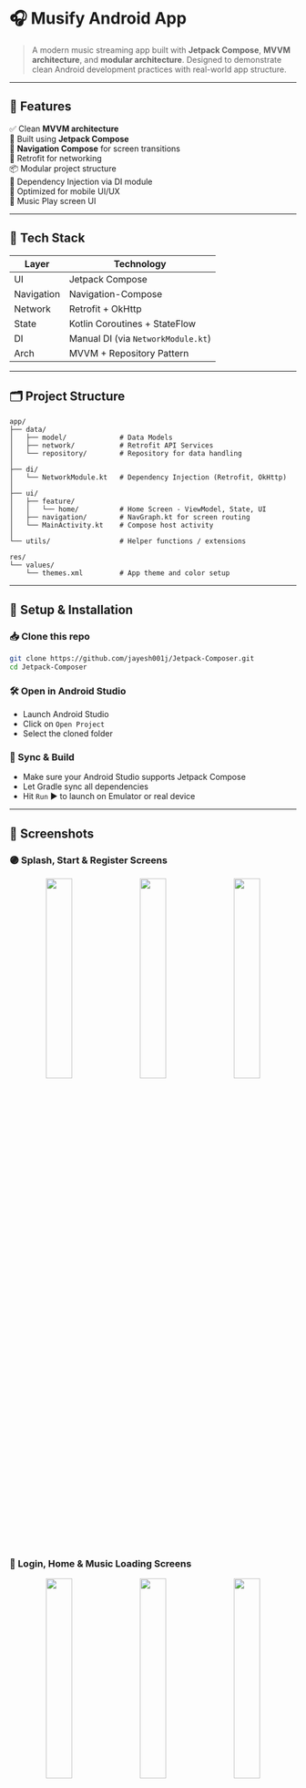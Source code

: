 # 🎧 Musify Android App

> A modern music streaming app built with **Jetpack Compose**, **MVVM architecture**, and **modular architecture**. Designed to demonstrate clean Android development practices with real-world app structure.

---

## 🚀 Features

✅ Clean **MVVM architecture**  
🎨 Built using **Jetpack Compose**  
🧭 **Navigation Compose** for screen transitions  
🔌 Retrofit for networking  
📦 Modular project structure  
💉 Dependency Injection via DI module  
📱 Optimized for mobile UI/UX  
🎵 Music Play screen UI  

---

## 🧠 Tech Stack

| Layer       | Technology                            |
|------------|----------------------------------------|
| UI         | Jetpack Compose                        |
| Navigation | Navigation-Compose                     |
| Network    | Retrofit + OkHttp                      |
| State      | Kotlin Coroutines + StateFlow          |
| DI         | Manual DI (via `NetworkModule.kt`)     |
| Arch       | MVVM + Repository Pattern              |

---

## 🗂️ Project Structure

```
app/
├── data/
│   ├── model/             # Data Models
│   ├── network/           # Retrofit API Services
│   └── repository/        # Repository for data handling
│
├── di/
│   └── NetworkModule.kt   # Dependency Injection (Retrofit, OkHttp)
│
├── ui/
│   ├── feature/
│   │   └── home/          # Home Screen - ViewModel, State, UI
│   ├── navigation/        # NavGraph.kt for screen routing
│   └── MainActivity.kt    # Compose host activity
│
└── utils/                 # Helper functions / extensions

res/
└── values/
    └── themes.xml         # App theme and color setup
```

---

## 🔧 Setup & Installation

### 📥 Clone this repo
```bash
git clone https://github.com/jayesh001j/Jetpack-Composer.git
cd Jetpack-Composer
```

### 🛠️ Open in Android Studio
- Launch Android Studio
- Click on `Open Project`
- Select the cloned folder

### 🧱 Sync & Build
- Make sure your Android Studio supports Jetpack Compose
- Let Gradle sync all dependencies
- Hit `Run` ▶️ to launch on Emulator or real device

---

## 📸 Screenshots

### 🟣 Splash, Start & Register Screens
<p align="center">
  <img src="https://github.com/user-attachments/assets/bcf7d50b-5c92-42a8-8f09-8bb9d081806e" width="30%" style="margin-right: 10px;" />
  <img src="https://github.com/user-attachments/assets/bb65b9b4-b02e-476c-ba47-19fc5b5c633f" width="30%" style="margin-right: 10px;" />
  <img src="https://github.com/user-attachments/assets/cbfd5916-fc71-468a-b6a6-dee740c9dc40" width="30%" />
</p>

### 🔵 Login, Home & Music Loading Screens
<p align="center">
  <img src="https://github.com/user-attachments/assets/4186668c-2403-44bd-a249-b3cf8060ee96" width="30%" style="margin-right: 10px;" />
  <img src="https://github.com/user-attachments/assets/cd79e67c-00a1-4ef4-8a4b-4bfe397ee732" width="30%" style="margin-right: 10px;" />
  <img src="https://github.com/user-attachments/assets/8b7b5396-41b4-4ef5-9624-5b5a25495c0c" width="30%" />
</p>

### 🟢 Play Song Screen
<p align="Start">
  <img src="https://github.com/user-attachments/assets/6f020fba-f54e-4b11-9f5f-4f62f28da3af" width="30%" style="margin-right: 10px;" />
</p>


## ✍️ Usage Guide

- Start at `MainActivity.kt`
- `NavGraph.kt` controls all screen routes
- Add new screens via sealed classes and composable functions
- Handle UI state in ViewModel with `StateFlow`
- Trigger navigation and events via `UI Events`

---

## 🛠️ How to Add a New Feature (e.g., "Search")?

1. Create folder: `ui/feature/search/`
2. Add:
   - `SearchScreen.kt`
   - `SearchViewModel.kt`
   - `SearchState.kt` / `SearchEvent.kt`
3. Add new route in `NavGraph.kt`

---

## 📡 API Integration

- Defined in: `data/network/ApiService.kt`
- Call via: `Repository.kt`
- Injected through: `NetworkModule.kt`

---

## 🤝 Contribution

Pull Requests are welcome!  
Please follow clean architecture and use Jetpack Compose for UI.

---



## 📬 Connect with Me

- GitHub: [jayesh001j](https://github.com/jayesh001j)
- LinkedIn: [Jayesh Parmar](https://linkedin.com/in/your-link](https://www.linkedin.com/in/jayesh-parmar-1751b72a4/)) *(add yours)*

---

**Made with ❤️ by Jayesh using Jetpack Compose**
